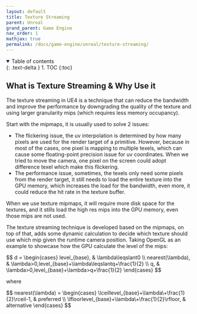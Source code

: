 ```yaml
---
layout: default
title: Texture Streaming
parent: Unreal
grand_parent: Game Engine
nav_order: 1
mathjax: true
permalink: /docs/game-engine/unreal/texture-streaming/
---
```


<details open markdown="block">
  <summary>
    Table of contents
  </summary>
  {: .text-delta }
1. TOC
{:toc}
</details>

## What is Texture Streaming & Why Use it

The texture streaming in UE4 is a technique that can reduce the bandwidth and improve the performance by downgrading the quality of the texture and using larger granularity mips (which requires less memory occupancy).

Start with the mipmaps, it is usually used to solve 2 issues:

- The flickering issue, the uv interpolation is determined by how many pixels are used for the render target of a primitive. However, because in most of the cases, one pixel is mapping to multiple texels, which can cause some floating-point precision issue for uv coordinates. When we tried to move the camera, one pixel on the screen could adopt difference texel which make this flickering.
- The performance issue, sometimes, the texels only need some pixels from the render target, it still needs to load the entire texture into the GPU memory, which increases the load for the bandwidth, even more, it could reduce the hit rate in the texture buffer.

When we use texture mipmaps, it will require more disk space for the textures, and it stills load the high res mips into the GPU memory, even those mips are not used.

The texture streaming technique is developed based on the mipmaps, on top of that, adds some dynamic calculation to decide which texture should use which mip given the runtime camera position. Taking OpenGL as an example to showcase how the GPU calculate the level of the mips:

<div>$$
d = 
\begin{cases}
level_{base}, & \lambda\leqslant0 \\
nearest(\lambda), & \lambda>0,level_{base}+\lambda\leqslantq+\frac{1}{2} \\
q, & \lambda>0,level_{base}+\lambda>q+\frac{1}{2}
\end{cases}
$$</div>

where

<div>$$
nearest(\lambda) = 
\begin{cases}
\lceillevel_{base}+\lambda\+\frac{1}{2}\rceil-1, & preferred \\
\lfloorlevel_{base}+\lambda\+\frac{1}{2}\rfloor, & alternative
\end{cases}
$$</div>
